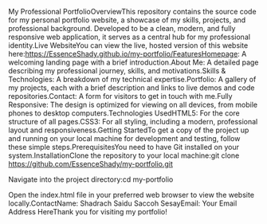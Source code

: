 My Professional PortfolioOverviewThis repository contains the source code for my personal portfolio website, a showcase of my skills, projects, and professional background. Developed to be a clean, modern, and fully responsive web application, it serves as a central hub for my professional identity.Live WebsiteYou can view the live, hosted version of this website here:https://EssenceShady.github.io/my-portfolio/FeaturesHomepage: A welcoming landing page with a brief introduction.About Me: A detailed page describing my professional journey, skills, and motivations.Skills & Technologies: A breakdown of my technical expertise.Portfolio: A gallery of my projects, each with a brief description and links to live demos and code repositories.Contact: A form for visitors to get in touch with me.Fully Responsive: The design is optimized for viewing on all devices, from mobile phones to desktop computers.Technologies UsedHTML5: For the core structure of all pages.CSS3: For all styling, including a modern, professional layout and responsiveness.Getting StartedTo get a copy of the project up and running on your local machine for development and testing, follow these simple steps.PrerequisitesYou need to have Git installed on your system.InstallationClone the repository to your local machine:git clone https://github.com/EssenceShady/my-portfolio.git

Navigate into the project directory:cd my-portfolio

Open the index.html file in your preferred web browser to view the website locally.ContactName: Shadrach Saidu Saccoh SesayEmail: Your Email Address HereThank you for visiting my portfolio!
